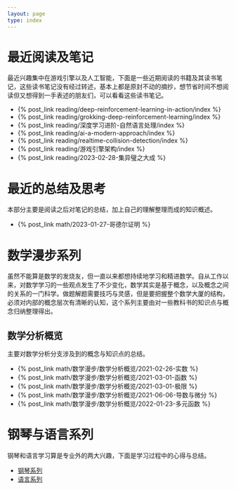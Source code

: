 ```yaml
---
layout: page
type: index
---
```


# 最近阅读及笔记

最近兴趣集中在游戏引擎以及人工智能，下面是一些近期阅读的书籍及其读书笔记，这些读书笔记没有经过转述，基本上都是原封不动的摘抄，想节省时间不想阅读但又想得到一手表述的朋友们，可以看看这些读书笔记。

- {% post_link reading/deep-reinforcement-learning-in-action/index %}
- {% post_link reading/grokking-deep-reinforcement-learning/index %}
- {% post_link reading/深度学习进阶-自然语言处理/index %}
- {% post_link reading/ai-a-modern-approach/index %}
- {% post_link reading/realtime-collision-detection/index %}
- {% post_link reading/游戏引擎架构/index %}
- {% post_link reading/2023-02-28-集异璧之大成 %}

# 最近的总结及思考

本部分主要是阅读之后对笔记的总结，加上自己的理解整理而成的知识概述。

- {% post_link math/2023-01-27-哥德尔证明 %}

# 数学漫步系列

虽然不能算是数学的发烧友，但一直以来都想持续地学习和精进数学。自从工作以来，对数学学习的一些观点发生了不少变化，数学其实是基于概念，以及概念之间的关系的一门科学。做题解题需要技巧与灵感，但是要把握整个数学大厦的结构，必须对内部的概念层次有清晰的认知，这个系列主要由对一些教科书的知识点与概念归纳整理得出。

## 数学分析概览

主要对数学分析分支涉及到的概念与知识点的总结。

- {% post_link math/数学漫步/数学分析概览/2021-02-26-实数 %}
- {% post_link math/数学漫步/数学分析概览/2021-03-01-函数 %}
- {% post_link math/数学漫步/数学分析概览/2021-03-01-极限 %}
- {% post_link math/数学漫步/数学分析概览/2021-06-06-导数与微分 %}
- {% post_link math/数学漫步/数学分析概览/2022-01-23-多元函数 %}

# 钢琴与语言系列

钢琴和语言学习算是专业外的两大兴趣，下面是学习过程中的心得与总结。

<ul>
  <li><a href="/categories/Piano">钢琴系列</a></li>
  <li><a href="/categories/Languages">语言系列</a></li>
</ul>